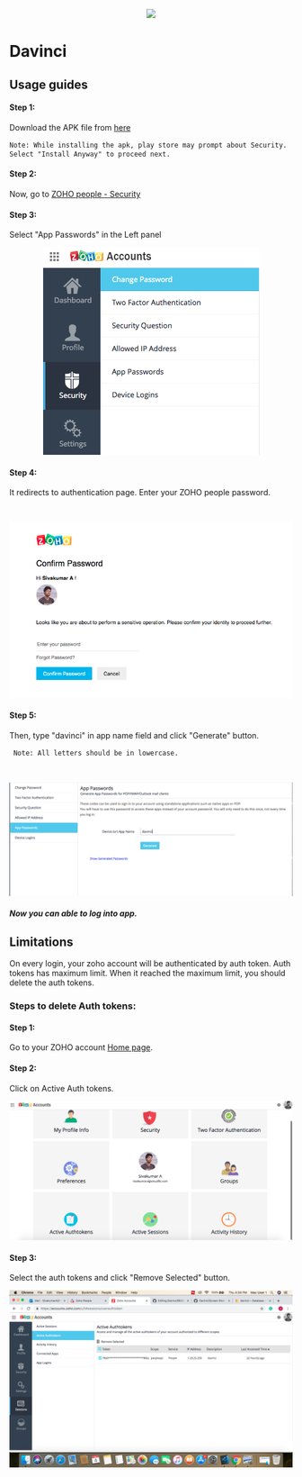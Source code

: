 <p align="center">
  <img src="https://visualbi.com/wp-content/uploads/visualbi-logo-175-60.png"/>
</p> 

# Davinci
## Usage guides

#### Step 1: 
Download the APK file from [here](https://expo.io/artifacts/11efd383-6d09-41c7-bb29-db8d9722c036)

    Note: While installing the apk, play store may prompt about Security. Select "Install Anyway" to proceed next.

#### Step 2: 
Now, go to [ZOHO people - Security](https://accounts.zoho.com/u/h#security/security_pwd)

#### Step 3: 
Select "App Passwords" in the Left panel
<br/>
<p align="center">
  <img src="./screenshots/Screen%20Shot%202019-07-04%20at%2011.33.09%20AM.png"/>
</p>

#### Step 4: 
It redirects to authentication page. Enter your ZOHO people password.


<br/>
<p align="center">
  <img src="./screenshots/Screen%20Shot%202019-07-04%20at%2011.36.53%20AM.png"/>
</p>

#### Step 5: 
Then, type "davinci" in app name field and click "Generate" button.

     Note: All letters should be in lowercase.
<br/>             
<p align="center">
  <img src="./screenshots/Screen%20Shot%202019-07-04%20at%2011.37.56%20AM.png"/>
</p>  

####   *Now you can able to log into app.*

## Limitations

On every login, your zoho account will be authenticated by auth token. Auth tokens has maximum limit. When it reached the maximum limit, you should delete the auth tokens.


### Steps to delete Auth tokens:

#### Step 1: 
Go to your ZOHO account [Home page](https://accounts.zoho.com/u/h#home).

#### Step 2: 
Click on Active Auth tokens.
<br/>             
<p align="center">
  <img src="./screenshots/Screen%20Shot%202019-07-04%20at%204.29.29%20PM.png"/>
</p>

#### Step 3:
Select the auth tokens and click "Remove Selected" button.
<br/>             
<p align="center">
  <img src="./screenshots/Screen%20Shot%202019-07-04%20at%204.34.27%20PM.png"/>
</p>






